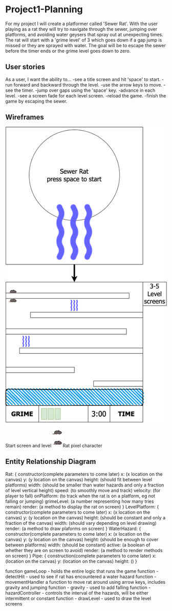 # Project1-Planning

For my project I will create a platformer called 'Sewer Rat'.
With the user playing as a rat they will try to navigate through the sewer, jumping over platforms, and avoiding water geysers that spray out at unexpecting times. The rat will start with a 'grime level' of 3 which goes down if a gap jump is missed or they are sprayed with water. The goal will be to escape the sewer before the timer ends or the grime level goes down to zero.


## User stories
As a user, I want the ability to...
    -see a title screen and hit 'space' to start.
    -run forward and backward through the level.
    -use the arrow keys to move.
    -see the timer.
    -jump over gaps using the 'space' key.
    -advance in each level.
    -see a screen fade for each level screen.
    -reload the game.
    -finish the game by escaping the sewer.

## Wireframes
![sewer-rat-wireframe](/sewer-rat-wireframe.png)Start screen and level
![rat](/rat.png)Rat pixel character

## Entity Relationship Diagram
Rat: {
    constructor(complete parameters to come later)
        x: (x location on the canvas)
        y: (y location on the canvas)
        height: (should fit between level platforms)
        width: (should be smaller than water hazards
                and only a fraction of level vertical height)
        speed: (to smoothly move and track)
        velocity: (for player to fall)
        onPlatform: (to track when the rat is on a platform, eg not falling or jumping)
        grimeLevel: (a number representing how many tries remain)
        render: (a method to display the rat on screen)
}
LevelPlatform: {
    constructor(complete parameters to come later)
        x: (x location on the canvas)
        y: (y location on the canvas)
        height: (should be constant and only a fraction of the canvas)
        width: (should vary depending on level drawing)
        render: (a method to draw plaforms on screen)
    }
WaterHazard: {
    constructor(complete parameters to come later)
        x: (x location on the canvas)
        y: (y location on the canvas)
        height: (should be enough to cover between platforms)
        width: (should be constant)
        active: (a boolean of whether they are on screen to avoid)
        render: (a method to render methods on screen)
}
Pipe: {
    construction(complete parameters to come later)
        x: (location on the canvas)
        y: (location on the canvas)
        height: ()
}

function gameLoop - holds the entire logic that runs the game
function - detectHit - used to see if rat has encountered a water hazard
function - movementHandler a function  to move rat around using arrow keys, includes gravity and jumping
function - gravity - used to add falling
function - hazardController - controls the interval of the hazards, will be either intermittent or constant
function - drawLevel - used to draw the level screens